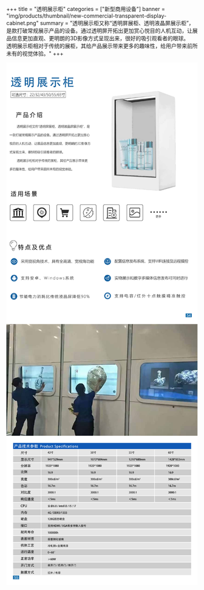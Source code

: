 +++
title = "透明展示柜"
categories = ["新型商用设备"]
banner = "img/products/thumbnail/new-commercial-transparent-display-cabinet.png"
summary = "透明展示柜又称“透明屏展柜、透明液晶屏展示柜”，是款打破常规展示产品的设备。通过透明屏开拓出更加赏心悦目的人机互动，让展品信息更加直观、更明朗的3D影像方式呈现出来，很好的吸引观看者的眼球。<br>透明展示柜相对于传统的展柜，其给产品展示带来更多的趣味性，给用户带来前所未有的视觉体验。"
+++

![alt](61.png)
![alt](62.png)
